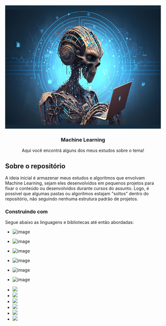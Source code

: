 <!-- PROJECT LOGO -->
<br />
<div align="center">
  <a href="https://github.com/othneildrew/Best-README-Template">
    <img src="images/logo.jpg" alt="Logo" width="600" height="400">
  </a>

  <h3 align="center">Machine Learning</h3>

  <p align="center">
    Aqui você encontrá alguns dos meus estudos sobre o tema!
    <br />
  </p>
</div>

<!-- ABOUT THE PROJECT -->
## Sobre o repositório


A ideia inicial é armazenar meus estudos e algoritmos que envolvam Machine Learning, sejam eles desenvolvidos em pequenos projetos para fixar o conteúdo ou desenvolvidos durante cursos do assunto. Logo, é possível que algumas pastas ou algoritmos estajam "soltos" dentro do repositório, não seguindo nenhuma estrutura padrão de projetos.



### Construindo com

Segue abaixo as linguagens e bibliotecas até então abordadas:

* ![image]({https://img.shields.io/badge/Python-FFD43B?style=for-the-badge&logo=python&logoColor=blue})
* ![image]({https://img.shields.io/badge/Numpy-777BB4?style=for-the-badge&logo=numpy&logoColor=white})
* ![image]({https://img.shields.io/badge/Pandas-2C2D72?style=for-the-badge&logo=pandas&logoColor=white})
* ![image]({https://img.shields.io/badge/Plotly-239120?style=for-the-badge&logo=plotly&logoColor=white})
* ![image]({https://img.shields.io/badge/TensorFlow-FF6F00?style=for-the-badge&logo=TensorFlow&logoColor=white})
* ![image]({https://img.shields.io/badge/scikit_learn-F7931E?style=for-the-badge&logo=scikit-learn&logoColor=white})


* <img src="{https://img.shields.io/badge/Python-FFD43B?style=for-the-badge&logo=python&logoColor=blue}" />
* <img src="{https://img.shields.io/badge/Numpy-777BB4?style=for-the-badge&logo=numpy&logoColor=white}" />
* <img src="{https://img.shields.io/badge/Pandas-2C2D72?style=for-the-badge&logo=pandas&logoColor=white}" />
* <img src="{https://img.shields.io/badge/Plotly-239120?style=for-the-badge&logo=plotly&logoColor=white}" />
* <img src="{https://img.shields.io/badge/TensorFlow-FF6F00?style=for-the-badge&logo=TensorFlow&logoColor=white}" />
* <img src="{https://img.shields.io/badge/scikit_learn-F7931E?style=for-the-badge&logo=scikit-learn&logoColor=white}" />
